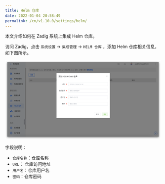 ```yaml
---
title: Helm 仓库
date: 2022-01-04 20:58:49
permalink: /cn/v1.10.0/settings/helm/
---
```


本文介绍如何在 Zadig 系统上集成 Helm 仓库。

访问 Zadig，点击 `系统设置` ->  `集成管理` -> `HELM 仓库` ，添加 Helm 仓库相关信息，如下图所示。

![add_helm_repository](./_images/add_helm_repository.png)

字段说明：

- `仓库名称`：仓库名称
- `URL`： 仓库访问地址
- `用户名`：仓库用户名
- `密码`：仓库密码
